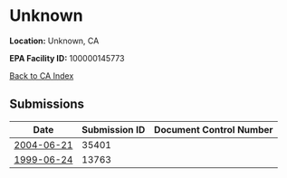 # Unknown

**Location:** Unknown, CA

**EPA Facility ID:** 100000145773

[Back to CA Index](../../index.md)

## Submissions

| Date | Submission ID | Document Control Number |
|------|--------------|-------------------------|
| [2004-06-21](submissions/35401.md) | 35401 |  |
| [1999-06-24](submissions/13763.md) | 13763 |  |

